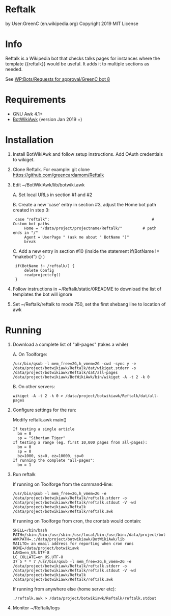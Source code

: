 Reftalk
===================
by User:GreenC (en.wikipedia.org)
Copyright 2019
MIT License

Info
========
Reftalk is a Wikipedia bot that checks talks pages for instances where the template {{reftalk}} would be useful. It adds it to multiple sections as needed.

See [WP:Bots/Requests for approval/GreenC bot 8](https://en.wikipedia.org/wiki/Wikipedia:Bots/Requests_for_approval/GreenC_bot_8)

Requirements
========
* GNU Awk 4.1+
* [BotWikiAwk](https://github.com/greencardamom/BotWikiAwk) (version Jan 2019 +)

Installation
========

1. Install BotWikiAwk and follow setup instructions. Add OAuth credentials to wikiget.

2. Clone Reftalk. For example:
	git clone https://github.com/greencardamom/Reftalk

3. Edit ~/BotWikiAwk/lib/botwiki.awk

	A. Set local URLs in section #1 and #2 

	B. Create a new 'case' entry in section #3, adjust the Home bot path created in step 3:

		case "reftalk":                                             # Custom bot paths
			Home = "/data/project/projectname/Reftalk/"         # path ends in "/"
			Agent = UserPage " (ask me about " BotName ")"
			break

	C. Add a new entry in section #10 (inside the statement if(BotName != "makebot") {} )

		if(BotName !~ /reftalk/) {
			delete Config
			readprojectcfg()
		}

4. Follow instructions in ~/Reftalk/static/0README to download the list of templates the bot will ignore
5. Set ~/Reftalk/reftalk to mode 750, set the first shebang line to location of awk

Running
========

1. Download a complete list of "all-pages" (takes a while)

     A. On Toolforge:

       /usr/bin/qsub -l mem_free=2G,h_vmem=2G -cwd -sync y -e /data/project/botwikiawk/Reftalk/dat/wikiget.stderr -o /data/project/botwikiawk/Reftalk/dat/all-pages /data/project/botwikiawk/BotWikiAwk/bin/wikiget -A -t 2 -k 0

     B. On other servers:

       wikiget -A -t 2 -k 0 > /data/project/botwikiawk/Reftalk/dat/all-pages

2. Configure settings for the run:

     Modify reftalk.awk main()

       If testing a single article
         bm = 0
         sp = "Siberian Tiger"
       If testing a range (eg. first 10,000 pages from all-pages):
         bm = 0
         sp = 0
         bz=1000, sz=0, ez=10000, sp=0
       If running the complete "all-pages":
         bm = 1

3. Run reftalk

     If running on Toolforge from the command-line:

       /usr/bin/qsub -l mem_free=2G,h_vmem=2G -e /data/project/botwikiawk/Reftalk/reftalk.stderr -o /data/project/botwikiawk/Reftalk/reftalk.stdout -V -wd /data/project/botwikiawk/Reftalk /data/project/botwikiawk/Reftalk/reftalk.awk

     If running on Toolforge from cron, the crontab would contain:

       SHELL=/bin/bash
       PATH=/sbin:/bin:/usr/sbin:/usr/local/bin:/usr/bin:/data/project/botwikiawk/BotWikiAwk/bin
       AWKPATH=.:/data/project/botwikiawk/BotWikiAwk/lib
       MAILTO= an email address for reporting when cron runs
       HOME=/data/project/botwikiawk
       LANG=en_US.UTF-8
       LC_COLLATE=en_US.UTF-8
       37 5 * * 7 /usr/bin/qsub -l mem_free=2G,h_vmem=2G -e /data/project/botwikiawk/Reftalk/reftalk.stderr -o /data/project/botwikiawk/Reftalk/reftalk.stdout -V -wd /data/project/botwikiawk/Reftalk /data/project/botwikiawk/Reftalk/reftalk.awk

     If running from anywhere else (home server etc):

       ./reftalk.awk > /data/project/botwikiawk/Reftalk/reftalk.stdout

4. Monitor ~/Reftalk/logs 



